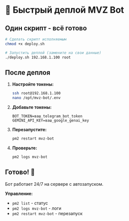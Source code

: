 # 🚀 Быстрый деплой MVZ Bot

## Один скрипт - всё готово

```bash
# Сделать скрипт исполняемым
chmod +x deploy.sh

# Запустить деплой (замените на свои данные)
./deploy.sh 192.168.1.100 root
```

## После деплоя

1. **Настройте токены:**
   ```bash
   ssh root@192.168.1.100
   nano /opt/mvz-bot/.env
   ```

2. **Добавьте токены:**
   ```
   BOT_TOKEN=ваш_telegram_bot_token
   GEMINI_API_KEY=ваш_google_genai_key
   ```

3. **Перезапустите:**
   ```bash
   pm2 restart mvz-bot
   ```

4. **Проверьте:**
   ```bash
   pm2 logs mvz-bot
   ```

## Готово! 🎉

Бот работает 24/7 на сервере с автозапуском.

**Управление:**
- `pm2 list` - статус
- `pm2 logs mvz-bot` - логи  
- `pm2 restart mvz-bot` - перезапуск